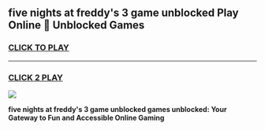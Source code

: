 
## five nights at freddy's 3 game unblocked Play Online 👋 Unblocked Games
<h3>
<a href="https://premium.freeplayer.one?title=five_nights_at_freddy's_3_game_unblocked&ref=19F">CLICK TO PLAY</a></h3>
<hr>

<h3>
<a href="https://premium.freeplayer.one?title=five_nights_at_freddy's_3_game_unblocked&ref=19F">CLICK 2 PLAY</a>
  
</h3>

<a href="https://premium.freeplayer.one?title=five_nights_at_freddy's_3_game_unblocked&ref=19F"><img src="https://clearcache.store/games.png"></a>


**five nights at freddy's 3 game unblocked games unblocked: Your Gateway to Fun and Accessible Online Gaming**
